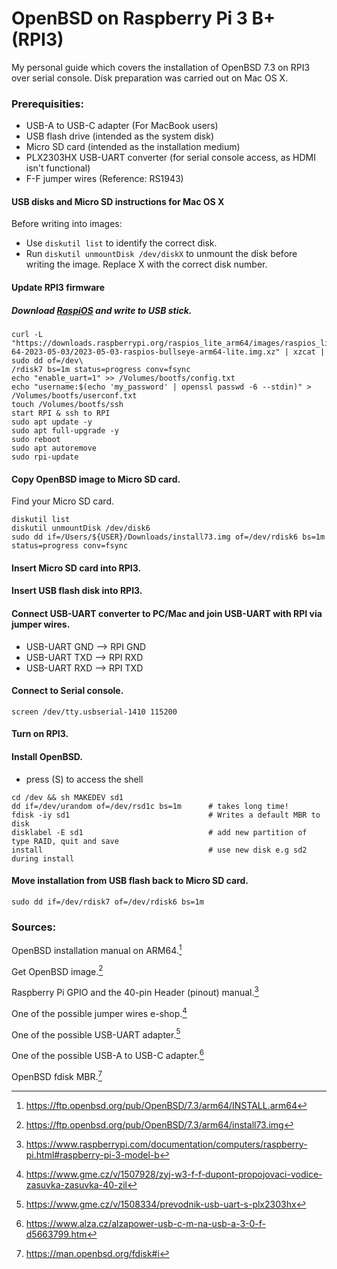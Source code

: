 # OpenBSD on Raspberry Pi 3 B+ (RPI3)
My personal guide which covers the installation of OpenBSD 7.3 on RPI3 over serial console. Disk preparation was carried out on Mac OS X.
### Prerequisities:
- USB-A to USB-C adapter (For MacBook users)
- USB flash drive (intended as the system disk)
- Micro SD card (intended as the installation medium)
- PLX2303HX USB-UART converter (for serial console access, as HDMI isn't functional)
- F-F jumper wires (Reference: RS1943)

#### USB disks and Micro SD instructions for Mac OS X
Before writing into images:
- Use `diskutil list` to identify the correct disk.
- Run `diskutil unmountDisk /dev/diskX` to unmount the disk before writing the image. Replace X with the correct disk number.

#### Update RPI3 firmware
##### Download [RaspiOS](https://downloads.raspberrypi.org/raspios_lite_arm64/images/raspios_lite_arm64-2023-05-03/2023-05-03-raspios-bullseye-arm64-lite.img.xz) and write to USB stick.
```
curl -L "https://downloads.raspberrypi.org/raspios_lite_arm64/images/raspios_lite_arm\
64-2023-05-03/2023-05-03-raspios-bullseye-arm64-lite.img.xz" | xzcat | sudo dd of=/dev\
/rdisk7 bs=1m status=progress conv=fsync
echo "enable_uart=1" >> /Volumes/bootfs/config.txt
echo "username:$(echo 'my_password' | openssl passwd -6 --stdin)" > /Volumes/bootfs/userconf.txt
touch /Volumes/bootfs/ssh
start RPI & ssh to RPI
sudo apt update -y
sudo apt full-upgrade -y
sudo reboot
sudo apt autoremove
sudo rpi-update
```
#### Copy OpenBSD image to Micro SD card.
Find your Micro SD card.
```
diskutil list
diskutil unmountDisk /dev/disk6
sudo dd if=/Users/${USER}/Downloads/install73.img of=/dev/rdisk6 bs=1m status=progress conv=fsync
```
#### Insert Micro SD card into RPI3.
#### Insert USB flash disk into RPI3.
#### Connect USB-UART converter to PC/Mac and join USB-UART with RPI via jumper wires.
 - USB-UART GND --> RPI GND
 - USB-UART TXD --> RPI RXD 
 - USB-UART RXD --> RPI TXD
#### Connect to Serial console.
```screen /dev/tty.usbserial-1410 115200```
#### Turn on RPI3.
#### Install OpenBSD.
- press (S) to access the shell
```
cd /dev && sh MAKEDEV sd1
dd if=/dev/urandom of=/dev/rsd1c bs=1m      # takes long time!
fdisk -iy sd1                               # Writes a default MBR to disk
disklabel -E sd1                            # add new partition of type RAID, quit and save
install                                     # use new disk e.g sd2 during install
```
#### Move installation from USB flash back to Micro SD card.
```sudo dd if=/dev/rdisk7 of=/dev/rdisk6 bs=1m```
### Sources:
OpenBSD installation manual on ARM64.[^1]
[^1]: https://ftp.openbsd.org/pub/OpenBSD/7.3/arm64/INSTALL.arm64

Get OpenBSD image.[^2]
[^2]: https://ftp.openbsd.org/pub/OpenBSD/7.3/arm64/install73.img

Raspberry Pi GPIO and the 40-pin Header (pinout) manual.[^3]
[^3]: https://www.raspberrypi.com/documentation/computers/raspberry-pi.html#raspberry-pi-3-model-b

One of the possible jumper wires e-shop.[^4]
[^4]: https://www.gme.cz/v/1507928/zyj-w3-f-f-dupont-propojovaci-vodice-zasuvka-zasuvka-40-zil

One of the possible USB-UART adapter.[^5]
[^5]: https://www.gme.cz/v/1508334/prevodnik-usb-uart-s-plx2303hx

One of the possible USB-A to USB-C adapter.[^6]
[^6]: https://www.alza.cz/alzapower-usb-c-m-na-usb-a-3-0-f-d5663799.htm

OpenBSD fdisk MBR.[^7]
[^7]: https://man.openbsd.org/fdisk#i
